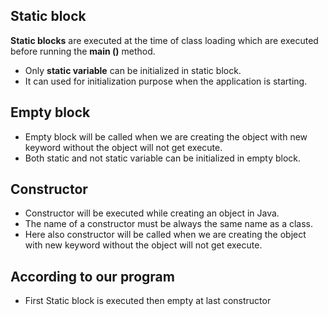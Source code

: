 ## Static block

**Static blocks** are executed at the time of class loading which are executed before running the **main ()** method.
* Only **static variable** can be initialized in static block.
* It can used for initialization purpose when the application is starting.

## Empty block
* Empty block will be called when we are creating the object with new keyword without the object will not get execute. 
* Both static and not static variable can be initialized in empty block.

## Constructor
* Constructor will be executed while creating an object in Java.
* The name of a constructor must be always the same name as a class.
* Here also constructor will be called when we are creating the object with new keyword without the object will not get execute.

## According to our program 
* First Static block is executed then empty at last constructor 
